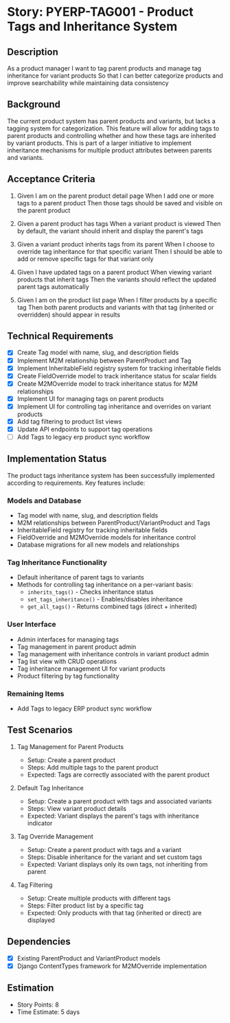# Story: PYERP-TAG001 - Product Tags and Inheritance System

## Description
As a product manager
I want to tag parent products and manage tag inheritance for variant products
So that I can better categorize products and improve searchability while maintaining data consistency

## Background
The current product system has parent products and variants, but lacks a tagging system for categorization. 
This feature will allow for adding tags to parent products and controlling whether and how these tags are 
inherited by variant products. This is part of a larger initiative to implement inheritance mechanisms for 
multiple product attributes between parents and variants.

## Acceptance Criteria
1. Given I am on the parent product detail page
   When I add one or more tags to a parent product
   Then those tags should be saved and visible on the parent product

2. Given a parent product has tags
   When a variant product is viewed
   Then by default, the variant should inherit and display the parent's tags

3. Given a variant product inherits tags from its parent
   When I choose to override tag inheritance for that specific variant
   Then I should be able to add or remove specific tags for that variant only

4. Given I have updated tags on a parent product
   When viewing variant products that inherit tags
   Then the variants should reflect the updated parent tags automatically

5. Given I am on the product list page
   When I filter products by a specific tag
   Then both parent products and variants with that tag (inherited or overridden) should appear in results

## Technical Requirements
- [x] Create Tag model with name, slug, and description fields
- [x] Implement M2M relationship between ParentProduct and Tag
- [x] Implement InheritableField registry system for tracking inheritable fields
- [x] Create FieldOverride model to track inheritance status for scalar fields
- [x] Create M2MOverride model to track inheritance status for M2M relationships
- [x] Implement UI for managing tags on parent products
- [x] Implement UI for controlling tag inheritance and overrides on variant products
- [x] Add tag filtering to product list views
- [x] Update API endpoints to support tag operations
- [ ] Add Tags to legacy erp product sync workflow

## Implementation Status
The product tags inheritance system has been successfully implemented according to requirements. Key features include:

### Models and Database
- Tag model with name, slug, and description fields
- M2M relationships between ParentProduct/VariantProduct and Tags
- InheritableField registry for tracking inheritable fields
- FieldOverride and M2MOverride models for inheritance control
- Database migrations for all new models and relationships

### Tag Inheritance Functionality
- Default inheritance of parent tags to variants
- Methods for controlling tag inheritance on a per-variant basis:
  - `inherits_tags()` - Checks inheritance status
  - `set_tags_inheritance()` - Enables/disables inheritance
  - `get_all_tags()` - Returns combined tags (direct + inherited)

### User Interface
- Admin interfaces for managing tags
- Tag management in parent product admin
- Tag management with inheritance controls in variant product admin
- Tag list view with CRUD operations
- Tag inheritance management UI for variant products
- Product filtering by tag functionality

### Remaining Items
- Add Tags to legacy ERP product sync workflow

## Test Scenarios
1. Tag Management for Parent Products
   - Setup: Create a parent product
   - Steps: Add multiple tags to the parent product
   - Expected: Tags are correctly associated with the parent product

2. Default Tag Inheritance
   - Setup: Create a parent product with tags and associated variants
   - Steps: View variant product details
   - Expected: Variant displays the parent's tags with inheritance indicator

3. Tag Override Management
   - Setup: Create a parent product with tags and a variant
   - Steps: Disable inheritance for the variant and set custom tags
   - Expected: Variant displays only its own tags, not inheriting from parent

4. Tag Filtering
   - Setup: Create multiple products with different tags
   - Steps: Filter product list by a specific tag
   - Expected: Only products with that tag (inherited or direct) are displayed

## Dependencies
- [x] Existing ParentProduct and VariantProduct models
- [x] Django ContentTypes framework for M2MOverride implementation

## Estimation
- Story Points: 8
- Time Estimate: 5 days 